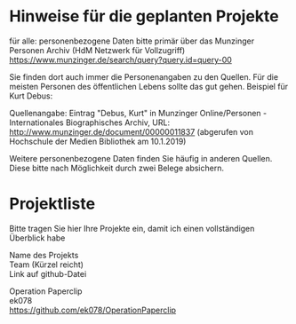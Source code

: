 
# Hinweise für die geplanten Projekte

für alle: personenbezogene Daten bitte primär über das Munzinger Personen Archiv (HdM Netzwerk für Vollzugriff)
https://www.munzinger.de/search/query?query.id=query-00

Sie finden dort auch immer die Personenangaben zu den Quellen. Für die meisten Personen des öffentlichen Lebens sollte das gut gehen. Beispiel für Kurt Debus:

Quellenangabe: Eintrag "Debus, Kurt" in Munzinger Online/Personen - Internationales Biographisches Archiv, URL: http://www.munzinger.de/document/00000011837 (abgerufen von Hochschule der Medien Bibliothek am 10.1.2019)

Weitere personenbezogene Daten finden Sie häufig in anderen Quellen. Diese bitte nach Möglichkeit durch zwei Belege absichern. 

# Projektliste
Bitte tragen Sie hier Ihre Projekte ein, damit ich einen vollständigen Überblick habe

Name des Projekts  
Team (Kürzel reicht)   
Link auf github-Datei  

Operation Paperclip  
ek078  
https://github.com/ek078/OperationPaperclip  
